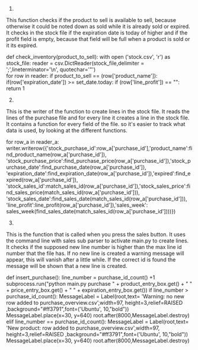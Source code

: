 1.
This function checks if the product to sell is available to sell, because otherwise it could be noted down as sold while it is already sold or expired. 
It checks in the stock file if the expiration date is today of higher and if the profit field is empty, because that field will be full when a product is sold or it its expired. 

def check_inventory(product_to_sell):
    with open ('stock.csv', 'r') as stock_file: 
        reader = csv.DictReader(stock_file,delimiter = ';',lineterminator='\n', quotechar='"')                                        
        for row in reader: 
               if product_to_sell == (row['product_name']):
                    if(row['expiration_date']) >= set_date.today:
                        if (row['line_profit']) == "":
                            return 1 

2.
This is  the writer of the function to create lines in the stock file. 
It reads the lines of the purchase file and for every line it creates a line in the stock file. 
It contains a function for every field of the file. so it's easier to track what data is used, by looking at the different functions. 

for row_a in reader_a: 
                                writer.writerow({'stock_purchase_id':row_a['purchase_id'],'product_name':find_product_name(row_a['purchase_id']),\
                                    'stock_purchase_price':find_purchase_price(row_a['purchase_id']),'stock_purchase_date':find_purchase_date(row_a['purchase_id']),\
                                        'expiration_date':find_expiration_date(row_a['purchase_id']),'expired':find_expired(row_a['purchase_id']),\
                                            'stock_sales_id':match_sales_id(row_a['purchase_id']),'stock_sales_price':find_sales_price(match_sales_id(row_a['purchase_id'])),\
                                                'stock_sales_date':find_sales_date(match_sales_id(row_a['purchase_id'])),\
                                                'line_profit':line_profit(row_a['purchase_id']),'sales_week': sales_week(find_sales_date(match_sales_id(row_a['purchase_id'])))})        
      


3.
This is the function that is called when you press the sales button. It uses the command line with sales sub parser to activate main.py to create lines. 
It checks if the supposed new line number is higher than the max line id number that the file has. 
If no new line is created a warning message will appear, this will vanish after a little while. 
If the correct id is found the message will be shown that a new line is created.  

def insert_purchase(): 
    line_number = purchase_id_count() +1
    subprocess.run("python main.py purchase " + product_entry_box.get() + " " + price_entry_box.get() + " " + expiration_entry_box.get())
    if line_number > purchase_id_count():
        MessageLabel = Label(root,text= 'Warning: no new row added to purchase_overview.csv',width=97, height=3,relief=RAISED ,background="#ff3791",font=('Ubuntu', 10,"bold"))
        MessageLabel.place(x=30, y=640)
        root.after(8000,MessageLabel.destroy)
    elif line_number == purchase_id_count():
        MessageLabel = Label(root,text= 'New product: row added to purchase_overview.csv',width=97, height=3,relief=RAISED ,background="#ff3791",font=('Ubuntu', 10,"bold"))
        MessageLabel.place(x=30, y=640)
        root.after(8000,MessageLabel.destroy)

